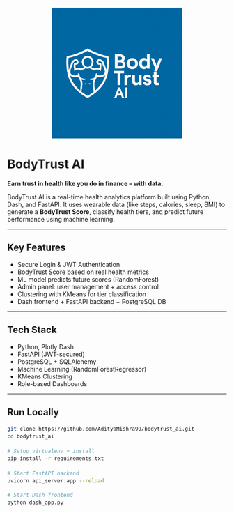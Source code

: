 <p align="center">
  <img src="assets/bodytrust_logo.png" width="300"/>
</p>


# BodyTrust AI

**Earn trust in health like you do in finance – with data.**

BodyTrust AI is a real-time health analytics platform built using Python, Dash, and FastAPI. It uses wearable data (like steps, calories, sleep, BMI) to generate a **BodyTrust Score**, classify health tiers, and predict future performance using machine learning.

---

## Key Features

-  Secure Login & JWT Authentication
-  BodyTrust Score based on real health metrics
-  ML model predicts future scores (RandomForest)
-  Admin panel: user management + access control
-  Clustering with KMeans for tier classification
-  Dash frontend + FastAPI backend + PostgreSQL DB

---

## Tech Stack

- Python, Plotly Dash
- FastAPI (JWT-secured)
- PostgreSQL + SQLAlchemy
- Machine Learning (RandomForestRegressor)
- KMeans Clustering
- Role-based Dashboards

---

## Run Locally

```bash
git clone https://github.com/AdityaMishra99/bodytrust_ai.git
cd bodytrust_ai

# Setup virtualenv + install
pip install -r requirements.txt

# Start FastAPI backend
uvicorn api_server:app --reload

# Start Dash frontend
python dash_app.py
